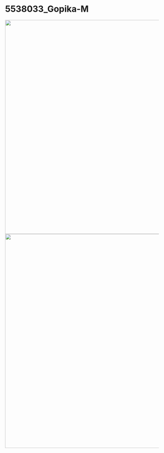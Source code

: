 # 5538033\_Gopika-M


<img src="https://github.com/gopikamulla13/5538033_Gopika-M/blob/main/SDLC/5538033_Gopika%20M_SDLC.jpg?raw=true" width="700"/>


<img src="https://github.com/gopikamulla13/5538033_Gopika-M/blob/main/GIT/5538033_Gopika%20M.jpg?raw=true" width="700"/>


